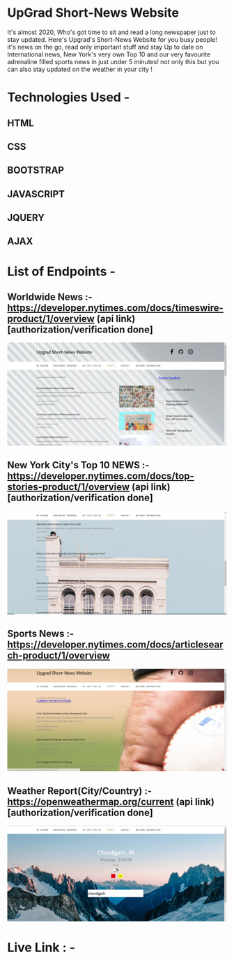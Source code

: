 # UpGrad Short-News Website

It's almost 2020, Who's got time to sit and read a long newspaper just to stay updated.
Here's Upgrad's Short-News Website for you busy people! it's news on the go, read only
important stuff and stay Up to date on International news, New York's very own Top 10
and our very favourite adrenaline filled sports news in just under 5 minutes! not only
this but you can also stay updated on the weather in your city !    

# Technologies Used -
## HTML
## CSS
## BOOTSTRAP
## JAVASCRIPT
## JQUERY
## AJAX

# List of Endpoints - 
## Worldwide News :- https://developer.nytimes.com/docs/timeswire-product/1/overview  (api link)[authorization/verification done]
 ![](images/todoapp.JPG)
## New York City's Top 10 NEWS  :- https://developer.nytimes.com/docs/top-stories-product/1/overview (api link)[authorization/verification done]
 ![](images/nycitytop10.jpg)
## Sports News :- https://developer.nytimes.com/docs/articlesearch-product/1/overview
 ![](images/sportsrm.jpg)
## Weather Report(City/Country) :- https://openweathermap.org/current (api link)[authorization/verification done]
 ![](images/weatherrm.JPG)

# Live Link : - 
